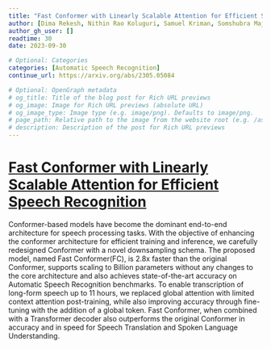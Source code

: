 ```yaml
---
title: "Fast Conformer with Linearly Scalable Attention for Efficient Speech Recognition"
author: [Dima Rekesh, Nithin Rao Koluguri, Samuel Kriman, Somshubra Majumdar, Vahid Noroozi, He Huang, Oleksii Hrinchuk, Krishna Puvvada, Ankur Kumar, Jagadeesh Balam, Boris Ginsburg]
author_gh_user: []
readtime: 30
date: 2023-09-30

# Optional: Categories
categories: [Automatic Speech Recognition]
continue_url: https://arxiv.org/abs/2305.05084

# Optional: OpenGraph metadata
# og_title: Title of the blog post for Rich URL previews
# og_image: Image for Rich URL previews (absolute URL)
# og_image_type: Image type (e.g. image/png). Defaults to image/png.
# page_path: Relative path to the image from the website root (e.g. /assets/images/). If specified, the image at this path will be used for the link preview. It is unlikely you will need this parameter - you can probably use og_image instead.
# description: Description of the post for Rich URL previews
---
```


# [Fast Conformer with Linearly Scalable Attention for Efficient Speech Recognition](https://arxiv.org/abs/2305.05084)

Conformer-based models have become the dominant end-to-end architecture for speech processing tasks. With the objective of enhancing the conformer architecture for efficient training and inference, we carefully redesigned Conformer with a novel downsampling schema. The proposed model, named Fast Conformer(FC), is 2.8x faster than the original Conformer, supports scaling to Billion parameters without any changes to the core architecture and also achieves state-of-the-art accuracy on Automatic Speech Recognition benchmarks. To enable transcription of long-form speech up to 11 hours, we replaced global attention with limited context attention post-training, while also improving accuracy through fine-tuning with the addition of a global token. Fast Conformer, when combined with a Transformer decoder also outperforms the original Conformer in accuracy and in speed for Speech Translation and Spoken Language Understanding.

<!-- more -->

